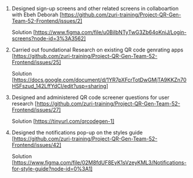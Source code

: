 1.  Designed sign-up screens and other related screens in collaboartion with Ebeh Deborah    [https://github.com/zuri-training/Project-QR-Gen-Team-52-Frontend/issues/2]

    Solution [https://www.figma.com/file/u0BiIbNTyTwG3Zb64oKniJ/Login-screens?node-id=3%3A3562]

2.  Carried out foundational Research on existing QR code genrating apps [https://github.com/zuri-training/Project-QR-Gen-Team-52-Frontend/issues/25]

    Solution  [https://docs.google.com/document/d/1YR7pXFcrTotDwGMjTA9KKZn70HSFszud_142LffYdCI/edit?usp=sharing]
    
3.  Designed and administered QR code screener questions for user research [https://github.com/zuri-training/Project-QR-Gen-Team-52-Frontend/issues/27]
    
    Solution    [https://tinyurl.com/qrcodegen-1]

4.   Designed the notifications pop-up on the styles guide [https://github.com/zuri-training/Project-QR-Gen-Team-52-Frontend/issues/42]

     Solution  [https://www.figma.com/file/02M8fdUF8EyK1sVzeyKML3/Notifications-for-style-guide?node-id=0%3A1]

